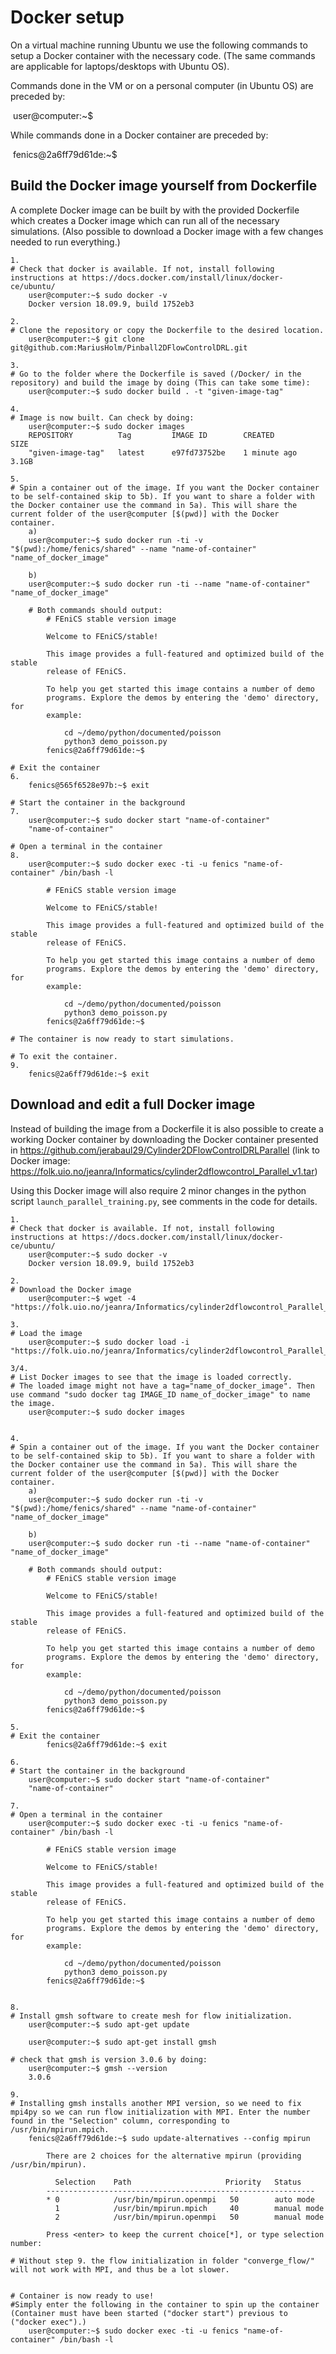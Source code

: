 # Docker setup
On a virtual machine running Ubuntu we use the following commands to setup a Docker container with the necessary code. (The same commands are applicable for laptops/desktops with Ubuntu OS). 

Commands done in the VM or on a personal computer (in Ubuntu OS) are preceded by:

​	user@computer:~$ 

While commands done in a Docker container are preceded by:

​	fenics@2a6ff79d61de:~$

## Build the Docker image yourself from Dockerfile

A complete Docker image can be built by with the provided Dockerfile which creates a Docker image which can run all of the necessary simulations. (Also possible to download a Docker image with a few changes needed to run everything.)

```shell
1.
# Check that docker is available. If not, install following instructions at https://docs.docker.com/install/linux/docker-ce/ubuntu/
	user@computer:~$ sudo docker -v
	Docker version 18.09.9, build 1752eb3

2. 
# Clone the repository or copy the Dockerfile to the desired location.
	user@computer:~$ git clone git@github.com:MariusHolm/Pinball2DFlowControlDRL.git

3.
# Go to the folder where the Dockerfile is saved (/Docker/ in the repository) and build the image by doing (This can take some time):
	user@computer:~$ sudo docker build . -t "given-image-tag"

4.
# Image is now built. Can check by doing:
	user@computer:~$ sudo docker images
	REPOSITORY			Tag			IMAGE ID		CREATED	 		SIZE
	"given-image-tag"	latest		e97fd73752be	1 minute ago	3.1GB

5.
# Spin a container out of the image. If you want the Docker container to be self-contained skip to 5b). If you want to share a folder with the Docker container use the command in 5a). This will share the current folder of the user@computer [$(pwd)] with the Docker container.
	a) 
	user@computer:~$ sudo docker run -ti -v "$(pwd):/home/fenics/shared" --name "name-of-container" "name_of_docker_image" 
	
	b)
	user@computer:~$ sudo docker run -ti --name "name-of-container" "name_of_docker_image"

	# Both commands should output:
        # FEniCS stable version image
    
        Welcome to FEniCS/stable!
    
        This image provides a full-featured and optimized build of the stable
        release of FEniCS.
    
        To help you get started this image contains a number of demo
        programs. Explore the demos by entering the 'demo' directory, for
        example:
    
            cd ~/demo/python/documented/poisson
            python3 demo_poisson.py
        fenics@2a6ff79d61de:~$ 

# Exit the container
6. 
	fenics@565f6528e97b:~$ exit
	
# Start the container in the background
7.
	user@computer:~$ sudo docker start "name-of-container"
	"name-of-container"

# Open a terminal in the container
8. 
	user@computer:~$ sudo docker exec -ti -u fenics "name-of-container" /bin/bash -l

        # FEniCS stable version image

        Welcome to FEniCS/stable!

        This image provides a full-featured and optimized build of the stable
        release of FEniCS.

        To help you get started this image contains a number of demo
        programs. Explore the demos by entering the 'demo' directory, for
        example:

            cd ~/demo/python/documented/poisson
            python3 demo_poisson.py
        fenics@2a6ff79d61de:~$ 

# The container is now ready to start simulations.

# To exit the container. 
9.
	fenics@2a6ff79d61de:~$ exit
```



## Download and edit a full Docker image

Instead of building the image from a Dockerfile it is also possible to create a working Docker container by downloading the Docker container presented in https://github.com/jerabaul29/Cylinder2DFlowControlDRLParallel (link to Docker image: https://folk.uio.no/jeanra/Informatics/cylinder2dflowcontrol_Parallel_v1.tar)

Using this Docker image will also require 2 minor changes in the python script `launch_parallel_training.py`, see comments in the code for details.

```shell
1.
# Check that docker is available. If not, install following instructions at https://docs.docker.com/install/linux/docker-ce/ubuntu/
	user@computer:~$ sudo docker -v
	Docker version 18.09.9, build 1752eb3

2. 
# Download the Docker image
	user@computer:~$ wget -4 "https://folk.uio.no/jeanra/Informatics/cylinder2dflowcontrol_Parallel_v1.tar"

3.
# Load the image
	user@computer:~$ sudo docker load -i "https://folk.uio.no/jeanra/Informatics/cylinder2dflowcontrol_Parallel_v1.tar"
	
3/4.
# List Docker images to see that the image is loaded correctly.
# The loaded image might not have a tag="name_of_docker_image". Then use command "sudo docker tag IMAGE_ID name_of_docker_image" to name the image.
	user@computer:~$ sudo docker images


4.
# Spin a container out of the image. If you want the Docker container to be self-contained skip to 5b). If you want to share a folder with the Docker container use the command in 5a). This will share the current folder of the user@computer [$(pwd)] with the Docker container.
	a) 
	user@computer:~$ sudo docker run -ti -v "$(pwd):/home/fenics/shared" --name "name-of-container" "name_of_docker_image" 
	
	b)
	user@computer:~$ sudo docker run -ti --name "name-of-container" "name_of_docker_image"

	# Both commands should output:
        # FEniCS stable version image
    
        Welcome to FEniCS/stable!
    
        This image provides a full-featured and optimized build of the stable
        release of FEniCS.
    
        To help you get started this image contains a number of demo
        programs. Explore the demos by entering the 'demo' directory, for
        example:
    
            cd ~/demo/python/documented/poisson
            python3 demo_poisson.py
        fenics@2a6ff79d61de:~$ 
   
5. 
# Exit the container
 		fenics@2a6ff79d61de:~$ exit

6.
# Start the container in the background
	user@computer:~$ sudo docker start "name-of-container"
	"name-of-container"

7. 
# Open a terminal in the container
	user@computer:~$ sudo docker exec -ti -u fenics "name-of-container" /bin/bash -l

        # FEniCS stable version image
    
        Welcome to FEniCS/stable!
    
        This image provides a full-featured and optimized build of the stable
        release of FEniCS.
    
        To help you get started this image contains a number of demo
        programs. Explore the demos by entering the 'demo' directory, for
        example:
    
            cd ~/demo/python/documented/poisson
            python3 demo_poisson.py
        fenics@2a6ff79d61de:~$ 


8. 
# Install gmsh software to create mesh for flow initialization.
	user@computer:~$ sudo apt-get update
	
	user@computer:~$ sudo apt-get install gmsh

# check that gmsh is version 3.0.6 by doing:
	user@computer:~$ gmsh --version
	3.0.6

9.
# Installing gmsh installs another MPI version, so we need to fix mpi4py so we can run flow initialization with MPI. Enter the number found in the "Selection" column, corresponding to /usr/bin/mpirun.mpich.
	fenics@2a6ff79d61de:~$ sudo update-alternatives --config mpirun
	
        There are 2 choices for the alternative mpirun (providing /usr/bin/mpirun).
    
          Selection    Path                     Priority   Status
        ------------------------------------------------------------
        * 0            /usr/bin/mpirun.openmpi   50        auto mode
          1            /usr/bin/mpirun.mpich     40        manual mode
          2            /usr/bin/mpirun.openmpi   50        manual mode
    
        Press <enter> to keep the current choice[*], or type selection number:
   
# Without step 9. the flow initialization in folder "converge_flow/" will not work with MPI, and thus be a lot slower.


# Container is now ready to use! 
#Simply enter the following in the container to spin up the container (Container must have been started ("docker start") previous to ("docker exec").)
	user@computer:~$ sudo docker exec -ti -u fenics "name-of-container" /bin/bash -l

```